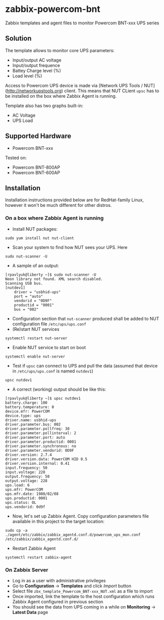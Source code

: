 # zabbix-powercom-bnt
Zabbix templates and agent files to monitor Powercom BNT-xxx UPS series

## Solution
The template allows to monitor core UPS parameters:
* Input/output AC voltage
* Input/output frequence
* Battey Charge level (%)
* Load level (%) 

Access to Powercom UPS device is made via [Network UPS Tools / NUT] (http://networkupstools.org) client. This means that NUT CLient `upsc` has to be installed on the box where Zabbix Agent is running.

Template also has two graphs built-in:
* AC Voltage
* UPS Load

## Supported Hardware
* Powercom BNT-xxx

Tested on:
* Powercom BNT-800AP
* Powercom BNT-600AP

## Installation
Installation instructions provided below are for RedHat-family Linux, however it won't be much different for other distros.

### On a box where Zabbix Agent is running
* Install NUT packages:
```
sudo yum install nut nut-client
```
* Scan your system to find how NUT sees your UPS. Here
```
sudo nut-scanner -U
```
* A sample of an output:
```
[rpavlyuk@liberty ~]$ sudo nut-scanner -U
Neon library not found. XML search disabled.
Scanning USB bus.
[nutdev1]
	driver = "usbhid-ups"
	port = "auto"
	vendorid = "0D9F"
	productid = "0001"
	bus = "002"
```
* Configuration section that `nut-scanner` produced shall be added to NUT configuration file `/etc/ups/ups.conf`
* (Re)start NUT services
```
systemctl restart nut-server
```
* Enable NUT service to start on boot
```
systemctl enable nut-server
```
* Test if `upsc` can connect to UPS and pull the data (assumed that device in `/etc/ups/ups.conf` is named `nutdev1`)
```
upsc nutdev1
```
* A correct (working) output should be like this:
```
[rpavlyuk@liberty ~]$ upsc nutdev1
battery.charge: 100
battery.temperature: 0
device.mfr: PowerCOM
device.type: ups
driver.name: usbhid-ups
driver.parameter.bus: 002
driver.parameter.pollfreq: 30
driver.parameter.pollinterval: 2
driver.parameter.port: auto
driver.parameter.productid: 0001
driver.parameter.synchronous: no
driver.parameter.vendorid: 0D9F
driver.version: 2.7.4
driver.version.data: PowerCOM HID 0.5
driver.version.internal: 0.41
input.frequency: 50
input.voltage: 228
output.frequency: 50
output.voltage: 228
ups.load: 6
ups.mfr: PowerCOM
ups.mfr.date: 1980/02/08
ups.productid: 0001
ups.status: OL
ups.vendorid: 0d9f
```
* Now, let's set up Zabbix Agent. Copy configuration parameters file available in this project to the target location:
```
sudo cp -a ./agent/etc/zabbix/zabbix_agentd.conf.d/powercom_ups_mon.conf /etc/zabbix/zabbix_agentd.conf.d/
```
* Restart Zabbix Agent
```
systemctl restart zabbix-agent
```
### On Zabbix Server
* Log in as a user with administrative privileges
* Go to **Configuration** -> **Templates** and click _Import_ button
* Select file `zbx_template_Powercom_BNT-xxx_NUT.xml` as a file to import
* Once imported, link the template to the host configuration which runs Zabbix Agent configured in previous section
* You should see the data from UPS coming in a while on **Monitoring** -> **Latest Data** page

